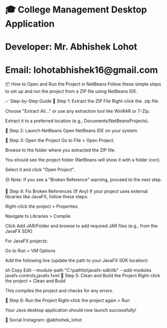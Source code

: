 <h1>🎓 College Management Desktop Application</h1>
<h1>Developer: Mr. Abhishek Lohot</h1>
<h1>Email: lohotabhishek16@gmail.com</h1>

📦 How to Open and Run the Project in NetBeans
Follow these simple steps to set up and run the project from a ZIP file using NetBeans IDE.

✅ Step-by-Step Guide
🔹 Step 1: Extract the ZIP File
Right-click the .zip file.

Choose "Extract All..." or use any extraction tool like WinRAR or 7-Zip.

Extract it to a preferred location (e.g., Documents/NetBeansProjects).

🔹 Step 2: Launch NetBeans
Open NetBeans IDE on your system.

🔹 Step 3: Open the Project
Go to File > Open Project.

Browse to the folder where you extracted the ZIP file.

You should see the project folder (NetBeans will show it with a folder icon).

Select it and click "Open Project".

🟡 Note: If you see a "Broken Reference" warning, proceed to the next step.

🔹 Step 4: Fix Broken References (If Any)
If your project uses external libraries like JavaFX, follow these steps:

Right-click the project > Properties

Navigate to Libraries > Compile

Click Add JAR/Folder and browse to add required JAR files (e.g., from the JavaFX SDK)

For JavaFX projects:

Go to Run > VM Options

Add the following line (update the path to your JavaFX SDK location):

sh
Copy
Edit
--module-path "C:\path\to\javafx-sdk\lib" --add-modules javafx.controls,javafx.fxml
🔹 Step 5: Clean and Build the Project
Right-click the project > Clean and Build

This compiles the project and checks for any errors.

🔹 Step 6: Run the Project
Right-click the project again > Run

Your Java desktop application should now launch successfully!

📲 Social
Instagram: @abhishek_lohot
